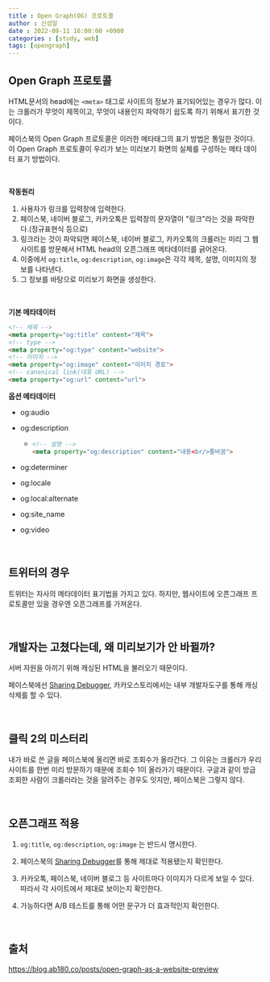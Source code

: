 ```yaml
---
title : Open Graph(OG) 프로토콜
author : 신성일
date : 2022-09-11 16:00:00 +0900
categories : [study, web]
tags: [opengraph]
---
```


## Open Graph 프로토콜

HTML문서의 head에는 `<meta>` 태그로 사이트의 정보가 표기되어있는 경우가 많다. 이는 크롤러가 무엇이 제목이고, 무엇이 내용인지 파악하기 쉽도록 하기 위해서 표기한 것이다.

페이스북의 Open Graph 프로토콜은 이러한 메타태그의 표기 방법은 통일한 것이다. 이 Open Graph 프로토콜이 우리가 보는 미리보기 화면의 실체를 구성하는 메타 데이터 표기 방법이다.

<br/>

**작동원리**

1. 사용자가 링크를 입력창에 입력한다.
2. 페이스북, 네이버 블로그, 카카오톡은 입력창의 문자열이 "링크"라는 것을 파악한다.(정규표현식 등으로)
3. 링크라는 것이 파악되면 페이스북, 네이버 블로그, 카카오톡의 크롤러는 미리 그 웹 사이트를 방문해서 HTML head의 오픈그래프 메타데이터를 긁어온다.
4. 이중에서 `og:title`, `og:description`, `og:image`은 각각 제목, 설명, 이미지의 정보를 나타낸다.
5. 그 정보를 바탕으로 미리보기 화면을 생성한다.

<br/>

**기본 메타데이터**

```html
<!-- 제목 -->
<meta property="og:title" content="제목">
<!-- type -->
<meta property="og:type" content="website">
<!-- 이미지 -->
<meta property="og:image" content="이미지 경로">
<!-- canonical link(대표 URL) -->
<meta property="og:url" content="url">
```

**옵션 메타데이터**

- og:audio

- og:description

  - ```html
    <!-- 설명 -->
    <meta property="og:description" content="내용<br/>줄바꿈">
    ```

- og:determiner

- og:locale

- og:local:alternate

- og:site_name

- og:video

<Br/>

## **트위터의 경우**

트위터는 자사의 메타데이터 표기법을 가지고 있다. 하지만, 웹사이트에 오픈그래프 프로토콜만 있을 경우엔 오픈그래프를 가져온다.

<br/>

## **개발자는 고쳤다는데, 왜 미리보기가 안 바뀔까?**

서버 자원을 아끼기 위해 캐싱된 HTML을 불러오기 때문이다. 

페이스북에선 [Sharing Debugger](https://developers.facebook.com/tools/debug/),  카카오스토리에서는 내부 개발자도구를 통해 캐싱 삭제를 할 수 있다.

<br/>

## 클릭 2의 미스터리

내가 바로 쓴 글을 페이스북에 올리면 바로 조회수가 올라간다. 그 이유는 크롤러가 우리 사이트를 한번 미리 방문하기 때문에 조회수 1이 올라가기 때문이다. 구글과 같이 방금 조회한 사람이 크롤러라는 것을 알려주는 경우도 잇지만, 페이스북은 그렇지 않다. 

<br/>

## 오픈그래프 적용

1. `og:title`, `og:description`, `og:image` 는 반드시 명시한다.

2. 페이스북의  [Sharing Debugger](https://developers.facebook.com/tools/debug/)를 통해 제대로 적용됐는지 확인한다.
3. 카카오톡, 페이스북, 네이버 블로그 등 사이트마다 이미지가 다르게 보일 수 있다. 따라서 각 사이트에서 제대로 보이는지 확인한다.
4. 가능하다면 A/B 테스트를 통해 어떤 문구가 더 효과적인지 확인한다.

<br/>

## **출처**

https://blog.ab180.co/posts/open-graph-as-a-website-preview
